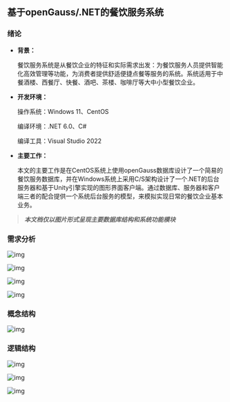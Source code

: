 ## 基于openGauss/.NET的餐饮服务系统

### 绪论

- **背景：**

  餐饮服务系统是从餐饮企业的特征和实际需求出发：为餐饮服务人员提供智能化高效管理等功能，为消费者提供舒适便捷点餐等服务的系统。系统适用于中餐酒楼、西餐厅、快餐、酒吧、茶楼、咖啡厅等大中小型餐饮企业。

- **开发环境：**

  操作系统：Windows 11、CentOS

  编译环境：.NET 6.0、C#

  编译工具：Visual Studio 2022

- **主要工作：**

  本文的主要工作是在CentOS系统上使用openGauss数据库设计了一个简易的餐饮服务数据库，并在Windows系统上采用C/S架构设计了一个.NET的后台服务器和基于Unity引擎实现的图形界面客户端。通过数据库、服务器和客户端三者的配合提供一个系统后台服务的模型，来模拟实现日常的餐饮企业基本业务。

  

>***本文档仅以图片形式呈现主要数据库结构和系统功能模块***

### 需求分析

![img](C:/Codes/LocalGitRes/DatabaseCourseDesign/README.assets/clip_image002.jpg)

![img](C:/Codes/LocalGitRes/DatabaseCourseDesign/README.assets/clip_image002-16833595100752.jpg)

![img](C:/Codes/LocalGitRes/DatabaseCourseDesign/README.assets/clip_image002-16833595166684.jpg)

![img](C:/Codes/LocalGitRes/DatabaseCourseDesign/README.assets/clip_image002-16833595241946.jpg)



### 概念结构

![img](C:/Codes/LocalGitRes/DatabaseCourseDesign/README.assets/clip_image002-16833595511588.jpg)



### 逻辑结构

![img](C:/Codes/LocalGitRes/DatabaseCourseDesign/README.assets/clip_image002-168335957176910.jpg)

![img](C:/Codes/LocalGitRes/DatabaseCourseDesign/README.assets/clip_image002-168335958040812.jpg)

![img](C:/Codes/LocalGitRes/DatabaseCourseDesign/README.assets/clip_image002-168335958676114.jpg)